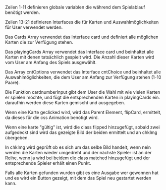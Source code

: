 Zeilen 1-11 definieren globale variablen die während dem Spielablauf benötigt werden.

Zeilen 13-21 definieren Interfaces die für Karten und Auswahlmöglichkeiten für User verwendet werden.

Das Cards Array verwendet das Interface card und definiert alle möglichen Karten die zur Verfügung stehen.

Das playingCards Array verwendet das Interface card und beinhaltet alle Karten mit denen tatsächlich gespielt wird. Die Anzahl dieser Karten wird vom User am Anfang des Spiels ausgewählt.

Das Array cntOptions verwendet das Interface cntChoice und beinhaltet alle Auswahlmöglichkeiten, die dem User am Anfang zur Verfügung stehen (1-10 Paare).

Die Funktion cardnumberInput gibt dem User die Wahl mit wie vielen Karten er spielen möchte, und fügt die entsprechenden Karten in playingCards ein. daraufhin werden diese Karten gemischt und ausgegeben.

Wenn eine Karte geclicked wird, wird das Parent Element, flipCard, ermittelt, da dieses für die css Animation benötigt wird.

Wenn eine karte "gültig" ist, wird die class flipped hinzugefügt, sobald zwei aufgedeckt sind wird das gezeigte Bild der beiden ermittelt und an chkImg übergeben.

In chkImg wird geprüft ob es sich um das selbe Bild handelt, wenn nein werden die Karten wieder umgedreht und der nächste Spieler ist an der Reihe, wenn ja wird bei beidem die class matched hinzugefügt und der entsprechende Spieler erhält einen Punkt.

Falls alle Karten gefunden wurden gibt es eine Ausgabe wer gewonnen hat und es wird ein Button gezeigt, mit dem das Spiel neu gestartet werden kann.